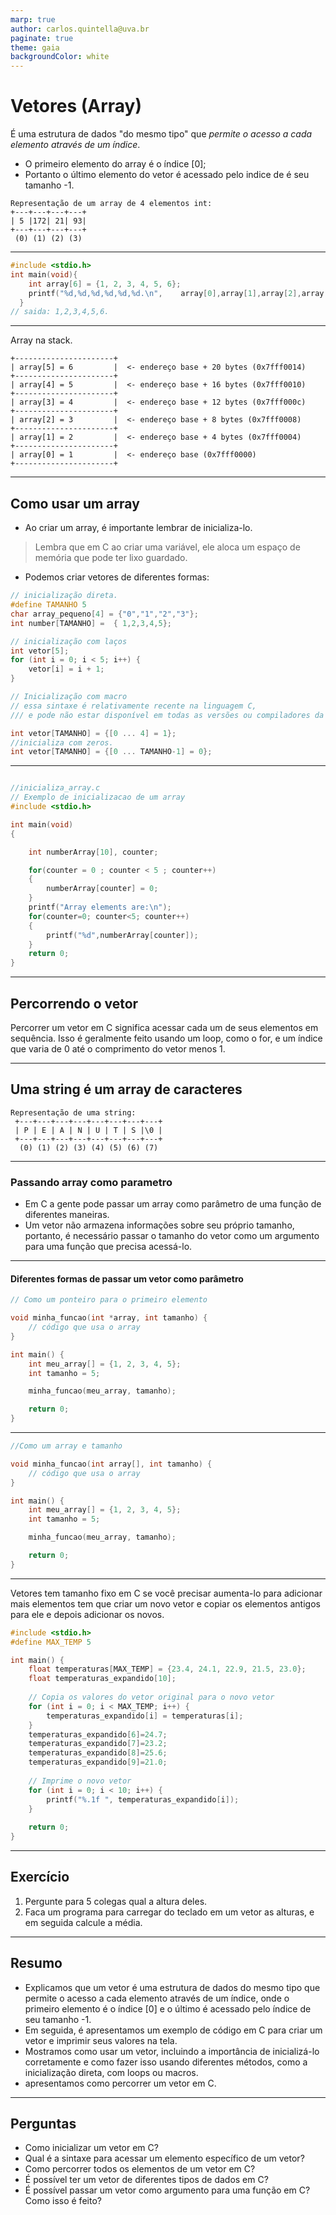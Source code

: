 ```yaml
---
marp: true
author: carlos.quintella@uva.br
paginate: true
theme: gaia
backgroundColor: white
---
```


# Vetores (Array) #

É uma estrutura de dados "do mesmo tipo" que *permite o acesso a cada elemento através de um índice*.

* O primeiro elemento do array é o índice [0];
* Portanto o último elemento do vetor é acessado pelo indice de é seu tamanho -1.

````text
Representação de um array de 4 elementos int:
+---+---+---+---+
| 5 |172| 21| 93|
+---+---+---+---+
 (0) (1) (2) (3)

````

---

````c
#include <stdio.h>
int main(void){
    int array[6] = {1, 2, 3, 4, 5, 6};
    printf("%d,%d,%d,%d,%d,%d.\n",    array[0],array[1],array[2],array[3],array[4],array[5]);
  }
// saida: 1,2,3,4,5,6.

````

---

Array na stack.

````text
+----------------------+
| array[5] = 6         |  <- endereço base + 20 bytes (0x7fff0014)
+----------------------+
| array[4] = 5         |  <- endereço base + 16 bytes (0x7fff0010)
+----------------------+
| array[3] = 4         |  <- endereço base + 12 bytes (0x7fff000c)
+----------------------+
| array[2] = 3         |  <- endereço base + 8 bytes (0x7fff0008)
+----------------------+
| array[1] = 2         |  <- endereço base + 4 bytes (0x7fff0004)
+----------------------+
| array[0] = 1         |  <- endereço base (0x7fff0000)
+----------------------+
`````

---


## Como usar um array ##

* Ao criar um array, é importante lembrar de inicializa-lo. 
> Lembra que em C ao criar uma variável, ele aloca um espaço de memória que pode ter lixo guardado.
* Podemos criar vetores de diferentes formas:

````c
// inicialização direta.
#define TAMANHO 5
char array_pequeno[4] = {"0","1","2","3"};
int number[TAMANHO] =  { 1,2,3,4,5};

// inicialização com laços
int vetor[5];
for (int i = 0; i < 5; i++) {
    vetor[i] = i + 1;
}

// Inicialização com macro
// essa sintaxe é relativamente recente na linguagem C, 
/// e pode não estar disponível em todas as versões ou compiladores da linguagem.

int vetor[TAMANHO] = {[0 ... 4] = 1};
//inicializa com zeros.
int vetor[TAMANHO] = {[0 ... TAMANHO-1] = 0};
````

---

````c

//inicializa_array.c
// Exemplo de inicializacao de um array
#include <stdio.h>

int main(void)
{

    int numberArray[10], counter;

    for(counter = 0 ; counter < 5 ; counter++)
    {
        numberArray[counter] = 0;
    }
    printf("Array elements are:\n");
    for(counter=0; counter<5; counter++)
    {
        printf("%d",numberArray[counter]);
    }
    return 0;
}
````

---

## Percorrendo o vetor ##

Percorrer um vetor em C significa acessar cada um de seus elementos em sequência. Isso é geralmente feito usando um loop, como o for, e um índice que varia de 0 até o comprimento do vetor menos 1.

---

## Uma string é um array de caracteres ##

````text
Representação de uma string:
 +---+---+---+---+---+---+---+---+
 | P | E | A | N | U | T | S |\0 |
 +---+---+---+---+---+---+---+---+
  (0) (1) (2) (3) (4) (5) (6) (7)
````

---

### Passando array como parametro ###

* Em C a gente pode passar um array como parâmetro de uma função de diferentes maneiras.
* Um vetor não armazena informações sobre seu próprio tamanho, portanto, é necessário passar o tamanho do vetor como um argumento para uma função que precisa acessá-lo.
---

#### Diferentes formas de passar um vetor como parâmetro ####

````c
// Como um ponteiro para o primeiro elemento

void minha_funcao(int *array, int tamanho) {
    // código que usa o array
}

int main() {
    int meu_array[] = {1, 2, 3, 4, 5};
    int tamanho = 5;

    minha_funcao(meu_array, tamanho);

    return 0;
}
````

---

````c
//Como um array e tamanho

void minha_funcao(int array[], int tamanho) {
    // código que usa o array
}

int main() {
    int meu_array[] = {1, 2, 3, 4, 5};
    int tamanho = 5;

    minha_funcao(meu_array, tamanho);

    return 0;
}


````

---

Vetores tem tamanho fixo em C se você precisar aumenta-lo para adicionar mais elementos tem que criar um novo vetor e copiar os elementos antigos para ele e depois adicionar os novos.

````c
#include <stdio.h>
#define MAX_TEMP 5

int main() {
    float temperaturas[MAX_TEMP] = {23.4, 24.1, 22.9, 21.5, 23.0};
    float temperaturas_expandido[10];
    
    // Copia os valores do vetor original para o novo vetor
    for (int i = 0; i < MAX_TEMP; i++) {
        temperaturas_expandido[i] = temperaturas[i];
    }
    temperaturas_expandido[6]=24.7;
    temperaturas_expandido[7]=23.2;
    temperaturas_expandido[8]=25.6;
    temperaturas_expandido[9]=21.0;
    
    // Imprime o novo vetor
    for (int i = 0; i < 10; i++) {
        printf("%.1f ", temperaturas_expandido[i]);
    }
    
    return 0;
}

```` 

---

## Exercício ##

1. Pergunte para 5 colegas qual a altura deles. 
2. Faca um programa para carregar do teclado em um vetor as alturas, e em seguida calcule a média.

---

## Resumo ##

* Explicamos que um vetor é uma estrutura de dados do mesmo tipo que permite o acesso a cada elemento através de um índice, onde o primeiro elemento é o índice [0] e o último é acessado pelo índice de seu tamanho -1.
* Em seguida, é apresentamos um exemplo de código em C para criar um vetor e imprimir seus valores na tela.
* Mostramos como usar um vetor, incluindo a importância de inicializá-lo corretamente e como fazer isso usando diferentes métodos, como a inicialização direta, com loops ou macros.
* apresentamos como percorrer um vetor em C.

---

## Perguntas ##

* Como inicializar um vetor em C?
* Qual é a sintaxe para acessar um elemento específico de um vetor?
* Como percorrer todos os elementos de um vetor em C?
* É possível ter um vetor de diferentes tipos de dados em C?
* É possível passar um vetor como argumento para uma função em C? Como isso é feito?

